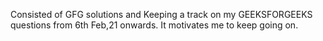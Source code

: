 Consisted of GFG solutions and 
Keeping a track on my GEEKSFORGEEKS questions from 6th Feb,21 onwards.
It motivates me to keep going on.
